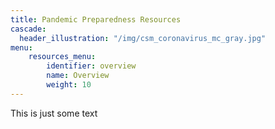 ```yaml
---
title: Pandemic Preparedness Resources
cascade:
  header_illustration: "/img/csm_coronavirus_mc_gray.jpg"
menu:
    resources_menu:
        identifier: overview
        name: Overview
        weight: 10
---
```


This is just some text
